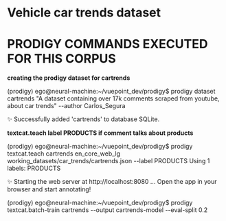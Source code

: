 

# Vehicle car trends dataset


# PRODIGY COMMANDS EXECUTED FOR THIS CORPUS

 **creating the prodigy dataset for cartrends**

(prodigy) ego@neural-machine:~/vuepoint_dev/prodigy$ prodigy dataset cartrends "A dataset containing over 17k comments scraped from youtube, about car trends" --author Carlos_Segura

  ✨  Successfully added 'cartrends' to database SQLite.

 **textcat.teach label PRODUCTS if comment talks about products**

(prodigy) ego@neural-machine:~/vuepoint_dev/prodigy$ prodigy textcat.teach cartrends en_core_web_lg working_datasets/car_trends/cartrends.json --label PRODUCTS
Using 1 labels: PRODUCTS

  ✨  Starting the web server at http://localhost:8080 ...
  Open the app in your browser and start annotating!

(prodigy) ego@neural-machine:~/vuepoint_dev/prodigy$ prodigy textcat.batch-train cartrends --output cartrends-model --eval-split 0.2



